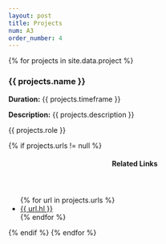```yaml
---
layout: post
title: Projects
num: A3
order_number: 4
---
```


{% for projects in site.data.project %}
  <div class="resume-item" itemscope itemprop="alumniOf" itemtype="http://schema.org/CollegeOrUniversity">
    <h3 class="resume-item-title" itemprop="name">{{ projects.name }}</h3>
    <p class="resume-item-duration"> <b>Duration:</b> {{ projects.timeframe }}</p>
    <p class="resume-item-summary"> <b>Description:</b> {{ projects.description }}</p>
    <p class="resume-item-role">{{ projects.role }}</p>
    {% if projects.urls != null %}
      <header class="section-header">
        <h4>Related Links</h4>
      </header>
      <ul>{% for url in projects.urls %}
        <li><a class="resume-item-urls" href="{{url.u}}">{{ url.hl }}</a></li>
      {% endfor %}</ul>
    {% endif %}
    <!-- {% if projects.youtube != null %}
      {% include youtube.html id=projects.youtube %}
    {% endif %} -->
  <!-- </div> -->
{% endfor %}